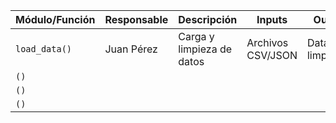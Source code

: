 | **Módulo/Función**     | **Responsable**  | **Descripción**              | **Inputs**              | **Outputs**              |
|------------------------|-----------------|-----------------------------|-------------------------|--------------------------|
| `load_data()`         | Juan Pérez      | Carga y limpieza de datos   | Archivos CSV/JSON      | DataFrame limpio        |
| `()` |        |  |               |     |
| `()`       |       |       |    |          |
| `()`    |       |          |   |   |
